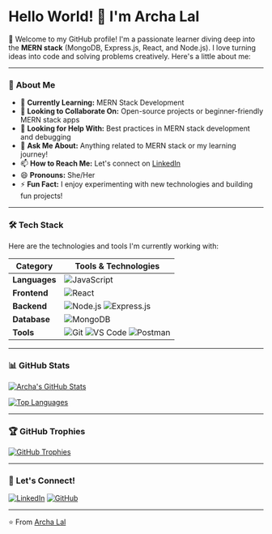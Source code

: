 # Hello World! 👋 I'm Archa Lal

🌟 Welcome to my GitHub profile! I'm a passionate learner diving deep into the **MERN stack** (MongoDB, Express.js, React, and Node.js). I love turning ideas into code and solving problems creatively. Here's a little about me:

---

### 🚀 **About Me**

- 🌱 **Currently Learning:** MERN Stack Development
- 👯 **Looking to Collaborate On:** Open-source projects or beginner-friendly MERN stack apps
- 🤔 **Looking for Help With:** Best practices in MERN stack development and debugging
- 💬 **Ask Me About:** Anything related to MERN stack or my learning journey!
- 📫 **How to Reach Me:** Let's connect on [LinkedIn](https://www.linkedin.com/in/archa-lal/)
- 😄 **Pronouns:** She/Her
- ⚡ **Fun Fact:** I enjoy experimenting with new technologies and building fun projects!

---

### 🛠️ **Tech Stack**

Here are the technologies and tools I'm currently working with:

| **Category**   | **Tools & Technologies**                                                                 |
|----------------|-----------------------------------------------------------------------------------------|
| **Languages**  | ![JavaScript](https://img.shields.io/badge/JavaScript-F7DF1E?style=flat&logo=javascript&logoColor=black) |
| **Frontend**   | ![React](https://img.shields.io/badge/React-20232A?style=flat&logo=react&logoColor=61DAFB) |
| **Backend**    | ![Node.js](https://img.shields.io/badge/Node.js-339933?style=flat&logo=node.js&logoColor=white) ![Express.js](https://img.shields.io/badge/Express.js-000000?style=flat&logo=express&logoColor=white) |
| **Database**   | ![MongoDB](https://img.shields.io/badge/MongoDB-47A248?style=flat&logo=mongodb&logoColor=white) |
| **Tools**      | ![Git](https://img.shields.io/badge/Git-F05032?style=flat&logo=git&logoColor=white) ![VS Code](https://img.shields.io/badge/VS_Code-007ACC?style=flat&logo=visual-studio-code&logoColor=white) ![Postman](https://img.shields.io/badge/Postman-FF6C37?style=flat&logo=postman&logoColor=white) |

---

### 📊 **GitHub Stats**

[![Archa's GitHub Stats](https://github-readme-stats.vercel.app/api?username=Archalal&show_icons=true&theme=radical)](https://github.com/Archalal)

[![Top Languages](https://github-readme-stats.vercel.app/api/top-langs/?username=Archalal&layout=compact&theme=radical)](https://github.com/Archalal)

---

### 🏆 **GitHub Trophies**

[![GitHub Trophies](https://github-profile-trophy.vercel.app/?username=Archalal&theme=onedark)](https://github.com/Archalal)

---

### 🤝 **Let's Connect!**

[![LinkedIn](https://img.shields.io/badge/LinkedIn-Archalal-0077B5?style=for-the-badge&logo=linkedin&logoColor=white)](https://www.linkedin.com/in/archa-lal/)
[![GitHub](https://img.shields.io/badge/GitHub-Archalal-181717?style=for-the-badge&logo=github&logoColor=white)](https://github.com/Archalal)

---

⭐️ From [Archa Lal](https://github.com/Archalal)
